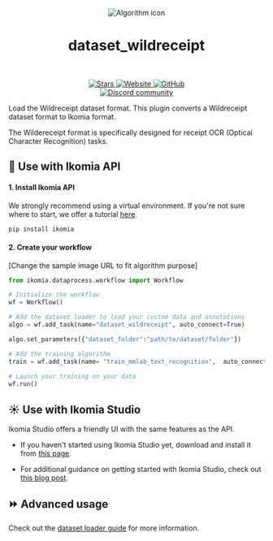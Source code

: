 <div align="center">
  <img src="https://raw.githubusercontent.com/Ikomia-hub/infer_detectron2_detection/main/icons.png" alt="Algorithm icon">
  <h1 align="center">dataset_wildreceipt</h1>
</div>
<br />
<p align="center">
    <a href="https://github.com/Ikomia-hub/dataset_wildreceipt">
        <img alt="Stars" src="https://img.shields.io/github/stars/Ikomia-hub/dataset_wildreceipt">
    </a>
    <a href="https://app.ikomia.ai/hub/">
        <img alt="Website" src="https://img.shields.io/website/http/app.ikomia.ai/en.svg?down_color=red&down_message=offline&up_message=online">
    </a>
    <a href="https://github.com/Ikomia-hub/dataset_wildreceipt/blob/main/LICENSE.md">
        <img alt="GitHub" src="https://img.shields.io/github/license/Ikomia-hub/dataset_wildreceipt.svg?color=blue">
    </a>    
    <br>
    <a href="https://discord.com/invite/82Tnw9UGGc">
        <img alt="Discord community" src="https://img.shields.io/badge/Discord-white?style=social&logo=discord">
    </a> 
</p>

Load the Wildreceipt dataset format. This plugin converts a Wildreceipt dataset format to Ikomia format.

The Wildereceipt format is specifically designed for receipt OCR (Optical Character Recognition) tasks.


## :rocket: Use with Ikomia API

#### 1. Install Ikomia API

We strongly recommend using a virtual environment. If you're not sure where to start, we offer a tutorial [here](https://www.ikomia.ai/blog/a-step-by-step-guide-to-creating-virtual-environments-in-python).

```sh
pip install ikomia
```

#### 2. Create your workflow

[Change the sample image URL to fit algorithm purpose]

```python
from ikomia.dataprocess.workflow import Workflow

# Initialize the workflow
wf = Workflow()

# Add the dataset loader to load your custom data and annotations
algo = wf.add_task(name="dataset_wildreceipt", auto_connect=True)

algo.set_parameters({"dataset_folder":"path/to/dataset/folder"})

# Add the training algorithm
train = wf.add_task(name= "train_mmlab_text_recognition",  auto_connect=True)
   
# Launch your training on your data
wf.run()
```

## :sunny: Use with Ikomia Studio

Ikomia Studio offers a friendly UI with the same features as the API.

- If you haven't started using Ikomia Studio yet, download and install it from [this page](https://www.ikomia.ai/studio).

- For additional guidance on getting started with Ikomia Studio, check out [this blog post](https://www.ikomia.ai/blog/how-to-get-started-with-ikomia-studio).


## :fast_forward: Advanced usage 

 Check out the [dataset loader guide](https://www.ikomia.ai/blog/using-dataset-loaders-to-train-a-custom-model-with-the-ikomia-api#working-with-wildreceipt-dataset-format) for more information.
